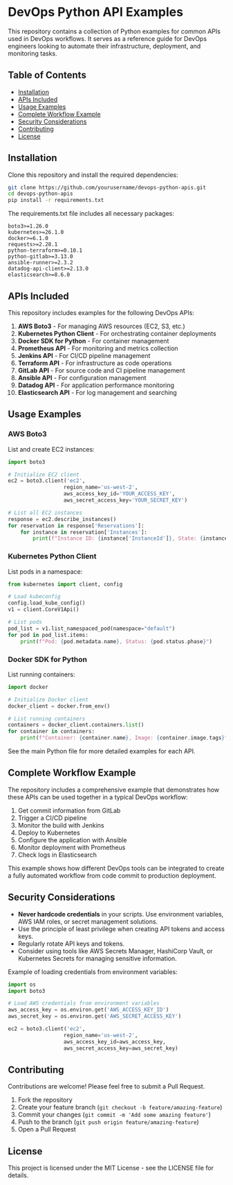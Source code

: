 # DevOps Python API Examples

This repository contains a collection of Python examples for common APIs used in DevOps workflows. It serves as a reference guide for DevOps engineers looking to automate their infrastructure, deployment, and monitoring tasks.

## Table of Contents

- [Installation](#installation)
- [APIs Included](#apis-included)
- [Usage Examples](#usage-examples)
- [Complete Workflow Example](#complete-workflow-example)
- [Security Considerations](#security-considerations)
- [Contributing](#contributing)
- [License](#license)

## Installation

Clone this repository and install the required dependencies:

```bash
git clone https://github.com/yourusername/devops-python-apis.git
cd devops-python-apis
pip install -r requirements.txt
```

The requirements.txt file includes all necessary packages:

```
boto3>=1.26.0
kubernetes>=26.1.0
docker>=6.1.0
requests>=2.28.1
python-terraform>=0.10.1
python-gitlab>=3.13.0
ansible-runner>=2.3.2
datadog-api-client>=2.13.0
elasticsearch>=8.6.0
```

## APIs Included

This repository includes examples for the following DevOps APIs:

1. **AWS Boto3** - For managing AWS resources (EC2, S3, etc.)
2. **Kubernetes Python Client** - For orchestrating container deployments
3. **Docker SDK for Python** - For container management
4. **Prometheus API** - For monitoring and metrics collection
5. **Jenkins API** - For CI/CD pipeline management
6. **Terraform API** - For infrastructure as code operations
7. **GitLab API** - For source code and CI pipeline management
8. **Ansible API** - For configuration management
9. **Datadog API** - For application performance monitoring
10. **Elasticsearch API** - For log management and searching

## Usage Examples

### AWS Boto3

List and create EC2 instances:

```python
import boto3

# Initialize EC2 client
ec2 = boto3.client('ec2', 
                  region_name='us-west-2',
                  aws_access_key_id='YOUR_ACCESS_KEY',
                  aws_secret_access_key='YOUR_SECRET_KEY')

# List all EC2 instances
response = ec2.describe_instances()
for reservation in response['Reservations']:
    for instance in reservation['Instances']:
        print(f"Instance ID: {instance['InstanceId']}, State: {instance['State']['Name']}")
```

### Kubernetes Python Client

List pods in a namespace:

```python
from kubernetes import client, config

# Load kubeconfig
config.load_kube_config()
v1 = client.CoreV1Api()

# List pods
pod_list = v1.list_namespaced_pod(namespace="default")
for pod in pod_list.items:
    print(f"Pod: {pod.metadata.name}, Status: {pod.status.phase}")
```

### Docker SDK for Python

List running containers:

```python
import docker

# Initialize Docker client
docker_client = docker.from_env()

# List running containers
containers = docker_client.containers.list()
for container in containers:
    print(f"Container: {container.name}, Image: {container.image.tags}")
```

See the main Python file for more detailed examples for each API.

## Complete Workflow Example

The repository includes a comprehensive example that demonstrates how these APIs can be used together in a typical DevOps workflow:

1. Get commit information from GitLab
2. Trigger a CI/CD pipeline
3. Monitor the build with Jenkins
4. Deploy to Kubernetes
5. Configure the application with Ansible
6. Monitor deployment with Prometheus
7. Check logs in Elasticsearch

This example shows how different DevOps tools can be integrated to create a fully automated workflow from code commit to production deployment.

## Security Considerations

- **Never hardcode credentials** in your scripts. Use environment variables, AWS IAM roles, or secret management solutions.
- Use the principle of least privilege when creating API tokens and access keys.
- Regularly rotate API keys and tokens.
- Consider using tools like AWS Secrets Manager, HashiCorp Vault, or Kubernetes Secrets for managing sensitive information.

Example of loading credentials from environment variables:

```python
import os
import boto3

# Load AWS credentials from environment variables
aws_access_key = os.environ.get('AWS_ACCESS_KEY_ID')
aws_secret_key = os.environ.get('AWS_SECRET_ACCESS_KEY')

ec2 = boto3.client('ec2', 
                  region_name='us-west-2',
                  aws_access_key_id=aws_access_key,
                  aws_secret_access_key=aws_secret_key)
```

## Contributing

Contributions are welcome! Please feel free to submit a Pull Request.

1. Fork the repository
2. Create your feature branch (`git checkout -b feature/amazing-feature`)
3. Commit your changes (`git commit -m 'Add some amazing feature'`)
4. Push to the branch (`git push origin feature/amazing-feature`)
5. Open a Pull Request

## License

This project is licensed under the MIT License - see the LICENSE file for details.
